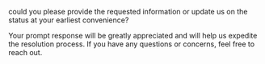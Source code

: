 could you please provide the requested information or update us on the status at your earliest convenience?

Your prompt response will be greatly appreciated and will help us expedite the resolution process. If you have any questions or concerns, feel free to reach out.
